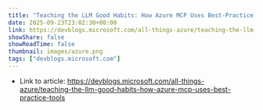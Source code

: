 ```yaml
---
title: "Teaching the LLM Good Habits: How Azure MCP Uses Best-Practice Tools"
date: 2025-09-23T23:02:30+00:00
link: https://devblogs.microsoft.com/all-things-azure/teaching-the-llm-good-habits-how-azure-mcp-uses-best-practice-tools
showShare: false
showReadTime: false
thumbnail: images/azure.png
tags: ["devblogs.microsoft.com"]
---
```



- Link to article: https://devblogs.microsoft.com/all-things-azure/teaching-the-llm-good-habits-how-azure-mcp-uses-best-practice-tools